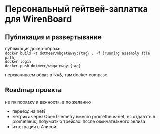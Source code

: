 # Персональный гейтвей-заплатка для WirenBoard

## Публикация и развертывание

публикация докер-образа:   
`docker build -t dotmeer/wbgateway:{tag} . -f {running assembly file path}`   
`docker login`   
`docker push dotmeer/wbgateway:{tag}`

перекачиваем образ в NAS, там docker-compose

## Roadmap проекта

не по порядку и важности, а по желанию

* переезд на net8
* метрики через OpenTelemetry вместо prometheus-net, но отдавать в prometheus, подумать о трейсах. после окончательного релиза
* интеграция с Алисой